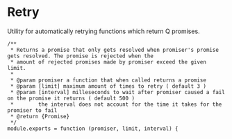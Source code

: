 Retry
=====

Utility for automatically retrying functions which return Q promises.

    /**
     * Returns a promise that only gets resolved when promiser's promise gets resolved. The promise is rejected when the
     * amount of rejected promises made by promiser exceed the given limit.
     *
     * @param promiser a function that when called returns a promise
     * @param [limit] maximum amount of times to retry ( default 3 )
     * @param [interval] milleseconds to wait after promiser caused a fail on the promise it returns ( default 500 )
     *        the interval does not account for the time it takes for the promiser to fail
     * @return {Promise}
     */
    module.exports = function (promiser, limit, interval) {
